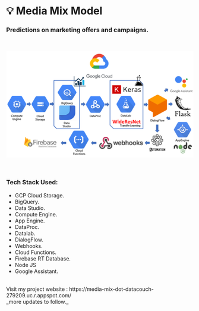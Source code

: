# 💡 Media Mix Model
### Predictions on marketing offers and campaigns.<br>
  <br>
<p align="center">
  <kbd>
  <img src="https://github.com/rjrockzz/media-mix-model/blob/master/updated.png">
  </kbd>  
</p><br>

### Tech Stack Used:
  * GCP Cloud Storage.
  * BigQuery.
  * Data Studio.
  * Compute Engine.
  * App Engine.
  * DataProc.
  * Datalab.
  * DialogFlow.
  * Webhooks.
  * Cloud Functions.
  * Firebase RT Database.
  * Node JS
  * Google Assistant.

<br>
Visit my project website : https://media-mix-dot-datacouch-279209.uc.r.appspot.com/ <br>
_more updates to follow._
